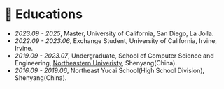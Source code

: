 # 📖 Educations
- *2023.09 - 2025*, Master, University of California, San Diego, La Jolla.
- *2022.09 - 2023.06*, Exchange Student, University of California, Irvine, Irvine.
- *2019.09 - 2023.07*, Undergraduate, School of Computer Science and Engineering, [Northeastern Univeristy](https://english.neu.edu.cn/), Shenyang(China).
- *2016.09 - 2019.06*, Northeast Yucai School(High School Division), Shenyang(China).
